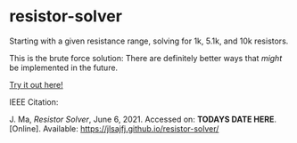 # resistor-solver
Starting with a given resistance range, solving for 1k, 5.1k, and 10k resistors.



This is the brute force solution: There are definitely better ways that *might* be implemented in the future.



[Try it out here!](https://jlsajfj.github.io/resistor-solver/)





IEEE Citation:



J. Ma, *Resistor Solver*, June 6, 2021. Accessed on: **TODAYS DATE HERE**. [Online]. Available: https://jlsajfj.github.io/resistor-solver/